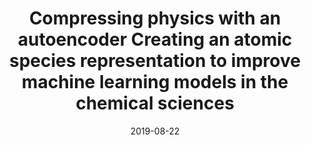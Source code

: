 ---
title: "Compressing physics with an autoencoder Creating an atomic species representation to improve machine learning models in the chemical sciences"
collection: publications
category: manuscripts
permalink: /publication/2019-08-22-tensormol2
excerpt: 'An updated TensorMol model which which is fully transferable and training with many unique elements.'
date: 2019-08-22
venue: 'The Journal of Chemical Physics'
paperurl: 'https://doi.org/10.1063/1.5108803'
citation: 'Herr, J. E.; Koh, K.; Yao, K.; Parkhill, J. The Journal of Chemical Physics
2019, 151, 084103.'
---
